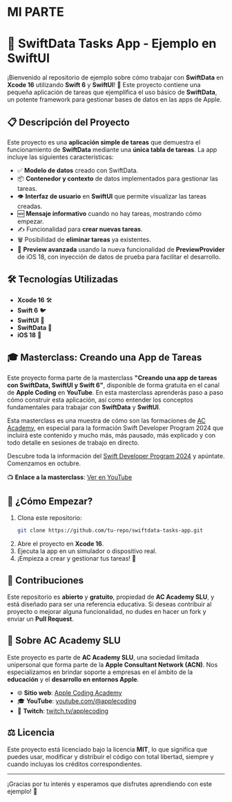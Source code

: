 
# MI PARTE




# 📝 SwiftData Tasks App - Ejemplo en SwiftUI

¡Bienvenido al repositorio de ejemplo sobre cómo trabajar con **SwiftData** en **Xcode 16** utilizando **Swift 6** y **SwiftUI**! 🎉 Este proyecto contiene una pequeña aplicación de tareas que ejemplifica el uso básico de **SwiftData**, un potente framework para gestionar bases de datos en las apps de Apple.

## 📋 Descripción del Proyecto

Este proyecto es una **aplicación simple de tareas** que demuestra el funcionamiento de **SwiftData** mediante una **única tabla de tareas**. La app incluye las siguientes características:

- ✅ **Modelo de datos** creado con SwiftData.
- 📦 **Contenedor y contexto** de datos implementados para gestionar las tareas.
- 👁️ **Interfaz de usuario** en **SwiftUI** que permite visualizar las tareas creadas.
- 🆕 **Mensaje informativo** cuando no hay tareas, mostrando cómo empezar.
- ✍️ Funcionalidad para **crear nuevas tareas**.
- 🗑️ Posibilidad de **eliminar tareas** ya existentes.
- 🎨 **Preview avanzada** usando la nueva funcionalidad de **PreviewProvider** de iOS 18, con inyección de datos de prueba para facilitar el desarrollo.

## 🛠️ Tecnologías Utilizadas

- **Xcode 16** 🛠️
- **Swift 6** 🐦
- **SwiftUI** 🚀
- **SwiftData** 💾
- **iOS 18** 📱

## 🎓 Masterclass: Creando una App de Tareas

Este proyecto forma parte de la masterclass **"Creando una app de tareas con SwiftData, SwiftUI y Swift 6"**, disponible de forma gratuita en el canal de **Apple Coding** en **YouTube**. En esta masterclass aprenderás paso a paso cómo construir esta aplicación, así como entender los conceptos fundamentales para trabajar con **SwiftData** y **SwiftUI**.

Esta masterclass es una muestra de cómo son las formaciones de [AC Academy](https://acoding.academy), en especial para la formación Swift Developer Program 2024 que incluirá este contenido y mucho más, más pausado, más explicado y con todo detalle en sesiones de trabajo en directo.

Descubre toda la información del [Swift Developer Program 2024](https://acoding.academy/sdp24) y apúntate. Comenzamos en octubre.

📺 **Enlace a la masterclass**: [Ver en YouTube](https://youtube.com/live/TNrqH-sm4q4)

## 🚀 ¿Cómo Empezar?

1. Clona este repositorio:
   ```bash
   git clone https://github.com/tu-repo/swiftdata-tasks-app.git
   ```
2. Abre el proyecto en **Xcode 16**.
3. Ejecuta la app en un simulador o dispositivo real.
4. ¡Empieza a crear y gestionar tus tareas! 🎉

## 🤝 Contribuciones

Este repositorio es **abierto** y **gratuito**, propiedad de **AC Academy SLU**, y está diseñado para ser una referencia educativa. Si deseas contribuir al proyecto o mejorar alguna funcionalidad, no dudes en hacer un fork y enviar un **Pull Request**.

## 📢 Sobre AC Academy SLU

Este proyecto es parte de **AC Academy SLU**, una sociedad limitada unipersonal que forma parte de la **Apple Consultant Network (ACN)**. Nos especializamos en brindar soporte a empresas en el ámbito de la **educación** y el **desarrollo en entornos Apple**.

- 🌐 **Sitio web**: [Apple Coding Academy](https://acoding.academy)
- 🎓 **YouTube**: [youtube.com/@applecoding](https://youtube.com/@applecoding)
- 🎥 **Twitch**: [twitch.tv/applecoding](https://twitch.tv/applecoding)

## ⚖️ Licencia

Este proyecto está licenciado bajo la licencia **MIT**, lo que significa que puedes usar, modificar y distribuir el código con total libertad, siempre y cuando incluyas los créditos correspondientes.

---
¡Gracias por tu interés y esperamos que disfrutes aprendiendo con este ejemplo! 🚀
